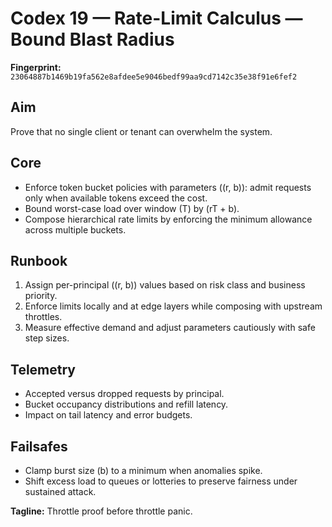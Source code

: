 # Codex 19 — Rate-Limit Calculus — Bound Blast Radius

**Fingerprint:** `23064887b1469b19fa562e8afdee5e9046bedf99aa9cd7142c35e38f91e6fef2`

## Aim
Prove that no single client or tenant can overwhelm the system.

## Core
- Enforce token bucket policies with parameters \((r, b)\): admit requests only when available tokens exceed the cost.
- Bound worst-case load over window \(T\) by \(rT + b\).
- Compose hierarchical rate limits by enforcing the minimum allowance across multiple buckets.

## Runbook
1. Assign per-principal \((r, b)\) values based on risk class and business priority.
2. Enforce limits locally and at edge layers while composing with upstream throttles.
3. Measure effective demand and adjust parameters cautiously with safe step sizes.

## Telemetry
- Accepted versus dropped requests by principal.
- Bucket occupancy distributions and refill latency.
- Impact on tail latency and error budgets.

## Failsafes
- Clamp burst size \(b\) to a minimum when anomalies spike.
- Shift excess load to queues or lotteries to preserve fairness under sustained attack.

**Tagline:** Throttle proof before throttle panic.
